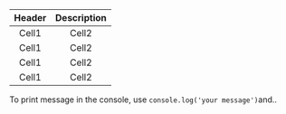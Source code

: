 <!-- Table -->
|Header|Description|
|:--:|:--:|
|Cell1|Cell2|
|Cell1|Cell2|
|Cell1|Cell2|
|Cell1|Cell2|

<!-- Code -->
To print message in the console, use
`console.log('your message')`and..

```
```

